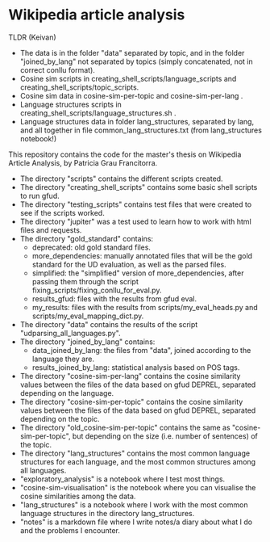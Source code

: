 # Wikipedia article analysis


TLDR (Keivan)

- The data is in the folder "data" separated by topic, and in the folder "joined_by_lang" not separated by topics (simply concatenated, not in correct conllu format).
- Cosine sim scripts in creating_shell_scripts/language_scripts and creating_shell_scripts/topic_scripts. 
- Cosine sim data in cosine-sim-per-topic and cosine-sim-per-lang .
- Language structures scripts in creating_shell_scripts/language_structures.sh .
- Language structures data in folder lang_structures, separated by lang, and all together in file common_lang_structures.txt (from lang_structures notebook!)



This repository contains the code for the master's thesis on Wikipedia Article Analysis, by Patricia Grau Francitorra.

- The directory "scripts" contains the different scripts created. 
- The directory "creating_shell_scripts" contains some basic shell scripts to run gfud.
- The directory "testing_scripts" contains test files that were created to see if the scripts worked. 
- The directory "jupiter" was a test used to learn how to work with html files and requests. 
- The directory "gold_standard" contains:
  - deprecated: old gold standard files.
  - more_dependencies: manually annotated files that will be the gold standard for the UD evaluation, as well as the parsed files. 
  - simplified: the "simplified" version of more_dependencies, after passing them through the script fixing_scripts/fixing_conllu_for_eval.py.
  - results_gfud: files with the results from gfud eval.
  - my_results: files with the results from scripts/my_eval_heads.py and scripts/my_eval_mapping_dict.py.
- The directory "data" contains the results of the script "udparsing_all_languages.py".
- The directory "joined_by_lang" contains:
  - data_joined_by_lang: the files from "data", joined according to the language they are.
  - results_joined_by_lang: statistical analysis based on POS tags.
- The directory "cosine-sim-per-lang" contains the cosine similarity values between the files of the data based on gfud DEPREL, separated depending on the language.
- The directory "cosine-sim-per-topic" contains the cosine similarity values between the files of the data based on gfud DEPREL, separated depending on the topic.
- The directory "old_cosine-sim-per-topic" contains the same as "cosine-sim-per-topic", but depending on the size (i.e. number of sentences) of the topic.
- The directory "lang_structures" contains the most common language structures for each language, and the most common structures among all languages.
- "exploratory_analysis" is a notebook where I test most things.
- "cosine-sim-visualisation" is the notebook where you can visualise the cosine similarities among the data.
- "lang_structures" is a notebook where I work with the most common language structures in the directory lang_structures.
- "notes" is a markdown file where I write notes/a diary about what I do and the problems I encounter.
